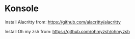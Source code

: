 # Konsole

Install Alacritty from: https://github.com/alacritty/alacritty

Install Oh my zsh from: https://github.com/ohmyzsh/ohmyzsh
